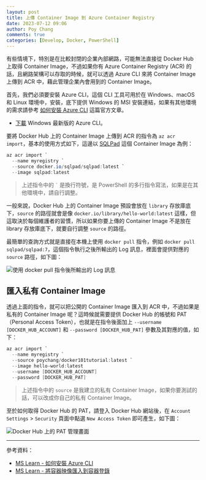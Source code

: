 ```yaml
---
layout: post
title: 上傳 Container Image 到 Azure Container Registry
date: 2023-07-12 09:06
author: Poy Chang
comments: true
categories: [Develop, Docker, PowerShell]
---
```


有些情境下，特別是在比較封閉的企業內部網路，可能無法直接從 Docker Hub 上取得 Container Image，不過如果你有 Azure Container Registry (ACR) 的話，且網路架構可以存取的時候，就可以透過 Azure CLI 來將 Container Image 上傳到 ACR 中，藉此管理企業內會用到的 Container Image。

首先，我們必須要安裝 Azure CLI，這個 CLI 工具可用於在 Windows、macOS 和 Linux 環境中，安裝，底下提供 Windows 的 MSI 安裝連結，如果有其他環境的需求請參考 [如何安裝 Azure CLI](https://learn.microsoft.com/zh-tw/cli/azure/install-azure-cli) 這篇官方文章。

- [下載](https://aka.ms/installazurecliwindows) Windows 最新版的 Azure CLI。

要將 Docker Hub 上的 Container Image 上傳到 ACR 的指令為 `az acr import`，基本的使用方式如下，這邊以 [SQLPad](https://hub.docker.com/r/sqlpad/sqlpad) 這個 Container Image 為例：

```powershell
az acr import `
  --name myregistry `
  --source docker.io/sqlpad/sqlpad:latest `
  --image sqlpad:latest
```

> 上述指令中的 `` ` `` 是換行符號，是 PowerShell 的多行指令寫法，如果是在其他環境中，請自行調整。

一般來說，Docker Hub 上的 Container Image 預設會放在 `library` 存放庫底下，`source` 的路徑就會是像 `docker.io/library/hello-world:latest` 這樣，但這取決於每個維護者的習慣，所以如果你要上傳的 Container Image 不是放在 library 存放庫底下，就要自行調整 `source` 的路徑。

最簡單的查詢方式就是直接在本機上使用 `docker pull` 指令，例如 `docker pull sqlpad/sqlpad:7`，這個指令執行之後所輸出的 Log 訊息，裡面會提供對應的 `source` 路徑，如下圖：

![使用 docker pull 指令後所輸出的 Log 訊息](https://i.imgur.com/Dw2m2Ft.png)

## 匯入私有 Container Image

透過上面的指令，就可以把公開的 Container Image 匯入到 ACR 中，不過如果是私有的 Container Image 呢？這時候就需要提供 Docker Hub 的帳號和 PAT（Personal Access Token），也就是在指令後面加上 `--username [DOCKER_HUB_ACCOUNT]` 和 `--password [DOCKER_HUB_PAT]` 參數及其對應的值，如下：

```powershell
az acr import `
  --name myregistry `
  --source poychang/docker101tutorial:latest `
  --image hello-world:latest
  --username [DOCKER_HUB_ACCOUNT]
  --password [DOCKER_HUB_PAT]
```

> 上述指令中的 `source` 是我建立的私有 Container Image，如果你要測試的話，可以改成你自己的私有 Container Image。

至於如何取得 Docker Hub 的 PAT，請登入 Docker Hub 網站後，在 `Account Settings` > `Security` 頁面中點選 `New Access Token` 即可產生，如下圖：

![Docker Hub 上的 PAT 管理畫面](https://i.imgur.com/s9vrccq.png)

---

參考資料：

* [MS Learn - 如何安裝 Azure CLI](https://learn.microsoft.com/zh-tw/cli/azure/install-azure-cli)
* [MS Learn - 將容器映像匯入到容器登錄](https://learn.microsoft.com/zh-tw/azure/container-registry/container-registry-import-images?WT.mc_id=DT-MVP-5003022)
